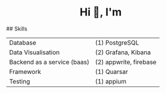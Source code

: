 <h1 align="center">Hi 👋, I'm </h1>
## Skills

|                             |                        |
|:----------------------------|:-----------------------|
| Database                    | (1) PostgreSQL         |
| Data Visualisation          | (2) Grafana, Kibana    |
| Backend as a service (baas) | (2) appwrite, firebase |
| Framework                   | (1) Quarsar            |
| Testing                     | (1) appium             |
